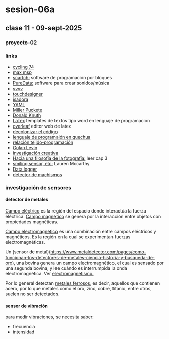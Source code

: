 # sesion-06a

## clase 11 - 09-sept-2025

### proyecto-02



### links
- [cycling 74](https://cycling74.com)
- [max msp](https://cycling74.com/shop/max)
- [scartch:](https://scratch.mit.edu) software de programación por bloques
- [PureData:](https://puredata.info) software para crear sonidos/música
- [vvvv](https://vvvv.org)
- [touchdesigner](https://derivative.ca)
- [isadora](https://troikatronix.com)
- [YAML](https://en.wikipedia.org/wiki/YAML)
- [Miller Puckete](https://en.wikipedia.org/wiki/Miller_Puckette)
- [Donald Knuth](https://en.wikipedia.org/wiki/Donald_Knuth)
- [LaTex](https://www.latex-project.org) templates de textos tipo word en lenguaje de programación
- [overleaf](https://www.overleaf.com) editor web de latex
- [decolonizar el código](./2561-Texto%20del%20artículo-8540-1-10-20250724.pdf)
- [lenguaje de programaión en quechua](https://labtecnosocial.org/llamkana-un-lenguaje-de-programacion-en-quechua)
- [relación tejido-programación](https://weavingxcoding.studio)
- [Golan Levin](https://www.google.com/search?client=opera&q=golan+levin&sourceid=opera&ie=UTF-8&oe=UTF-8)
- [investigación creativa](https://studioforcreativeinquiry.org)
- [Hacia una filosofía de la fotografía:](https://monoskop.org/images/8/8d/Flusser_Vilem_Hacia_una_filosofia_de_la_fotografia.pdf) leer cap 3
- [smiling sensor, etc:](https://get-lauren.net/Tools-for-Improved-Social-Interacting) Lauren Mccarthy
- [Data logger](https://afel.cl/products/shield-data-logger-para-arduino-uno-mega?srsltid=AfmBOop7esYibYfSipYRTRewb52xjSsL7bf8eYBiqX9eZQqemmDC0RTp)
- [detector de machismos](https://vimeo.com/215600031?fl=pl&fe=sh)

### investigación de sensores

#### detector de metales 

[Campo eléctrico](https://es.wikipedia.org/wiki/Campo_eléctrico) es la región del espacio donde interactúa la fuerza eléctrica. [Campo magnético](https://es.wikipedia.org/wiki/Campo_magnético) se genera por la interacción entre objetos con propiedades magnéticas.

[Campo electromagnético](https://es.wikipedia.org/wiki/Campo_electromagnético) es una combinación entre campos eléctricos y magnéticos. Es la región en la cual se experimentan fuerzas electromagnéticas.

Un (sensor de metal)(https://www.metaldetector.com/pages/como-funcionan-los-detectores-de-metales-ciencia-historia-y-busqueda-de-oro), una bovina genera un campo electromagnético, el cual es sensado por una segunda bovina, y lee cuándo es interrumpida la onda electromagnética. Ver [electromagnetismo.](https://es.wikipedia.org/wiki/Electromagnetismo)

Por lo general detectan [metales ferrosos](https://www.reliance-foundry.com/blog/metales-ferrosos-no-ferrosos-es?srsltid=AfmBOorg503x94-nMNNN4M3dX9CEbEhPSOxZnXi_0ox21Z2fF5Ta1kxo), es decir, aquellos que contienen acero, por lo que metales como el oro, zinc, cobre, titanio, entre otros, suelen no ser detectados.

#### sensor de vibración

para medir vibraciones, se necesita saber:

- frecuencia
- intensidad